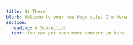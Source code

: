 ```yaml
---
title: Hi There
blurb: Welcome to your new Hugo site. I'm Here
section:
  heading: A Subsection
  text: You can put even more content in here.
---
```

